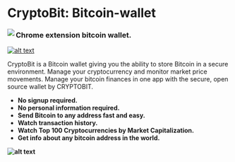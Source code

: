# CryptoBit: Bitcoin-wallet

<img align="left" src="https://github.com/edmlbox/CryptoBit-Bitcoin-wallet/blob/master/readmeIMG/home.jpg">

<h3>Chrome extension bitcoin wallet.</h3>

<a href='http://google.com'>![alt text](https://github.com/edmlbox/CryptoBit-Bitcoin-wallet/blob/master/readmeIMG/installbutton.png "Install CryptoBit Wallet")</a>


<p>CryptoBit is a Bitcoin wallet giving you the ability to store Bitcoin in a secure environment. 
Manage your cryptocurrency and monitor market price movements. 
Manage your bitcoin finances in one app with the secure, open source wallet by CRYPTOBIT.  </p>

<ul>
  <li><strong>No signup required.<strong></li>
  <li><strong>No personal information required.</strong> </li>
    <li>Send Bitcoin to any address fast and easy.</li>
  <li>Watch transaction history.</li>
      <li>Watch Top 100 Cryptocurrencies by Market Capitalization.</li>
  <li>Get info about any bitcoin address in the world.</li>
</ul>
  

  


  
  
  

![alt text](https://github.com/edmlbox/CryptoBit-Bitcoin-wallet/blob/master/readmeIMG/one.jpg "Logo Title Text 1")


